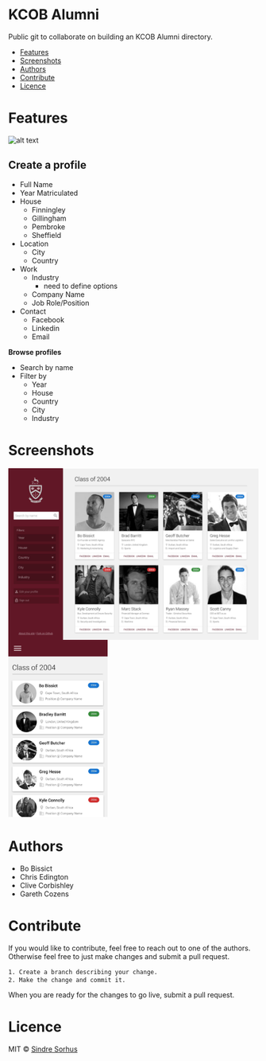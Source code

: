 # KCOB Alumni

Public git to collaborate on building an KCOB Alumni directory.

* [Features](#features)
* [Screenshots](#screenshots)
* [Authors](#authors)
* [Contribute](#contribute)
* [Licence](#licence)



# Features

![alt text](https://img.shields.io/badge/version-0.01-brightgreen.svg "Logo Title Text 1")

## Create a profile

* Full Name
* Year Matriculated
* House
  * Finningley
  * Gillingham
  * Pembroke
  * Sheffield
* Location
  * City
  * Country
* Work
  * Industry
    * need to define options 
  * Company Name
  * Job Role/Position
* Contact
  * Facebook
  * Linkedin
  * Email
  
**Browse profiles**

* Search by name
* Filter by
  * Year
  * House
  * Country
  * City
  * Industry

# Screenshots

<img align="left" src="/assets/screenshots/desktop.jpg" width="520">
<img src="/assets/screenshots/mobile.jpg" width="200">
<div></div>


# Authors

* Bo Bissict 
* Chris Edington
* Clive Corbishley
* Gareth Cozens

# Contribute

If you would like to contribute, feel free to reach out to one of the authors. Otherwise feel free to just make changes and submit a pull request.

```
1. Create a branch describing your change. 
2. Make the change and commit it.
```

When you are ready for the changes to go live, submit a pull request.

# Licence

MIT © [Sindre Sorhus](https://sindresorhus.com/)
